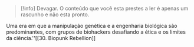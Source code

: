 >[!info] Devagar.
>O conteúdo que você esta prestes a ler é apenas um rascunho e não esta pronto.

Uma era em que a manipulação genética e a engenharia biológica são predominantes, com grupos de biohackers desafiando a ética e os limites da ciência.''[[30. Biopunk Rebellion]]